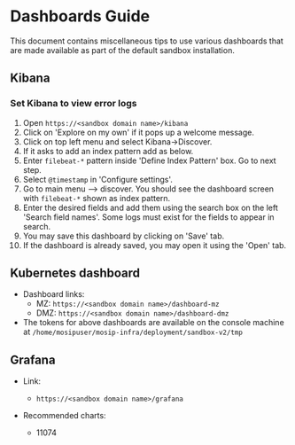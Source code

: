 # Dashboards Guide

This document contains miscellaneous tips to use various dashboards that are made available as part of the default sandbox installation.

## Kibana
### Set Kibana to view error logs
1. Open `https://<sandbox domain name>/kibana`
1. Click on 'Explore on my own' if it pops up a welcome message.
1. Click on top left menu and select Kibana->Discover.
1. If it asks to add an index pattern add as below.
1. Enter `filebeat-*` pattern inside 'Define Index Pattern' box. Go to next step.
1. Select `@timestamp` in 'Configure settings'.
1. Go to main menu --> discover.  You should see the dashboard screen with `filebeat-*` shown as index pattern.
1. Enter the desired fields and add them using the search box on the left 'Search field names'. Some logs must exist for the fields to appear in search.
1. You may save this dashboard by clicking on 'Save' tab.
1. If the dashboard is already saved, you may open it using the 'Open' tab.


## Kubernetes dashboard
* Dashboard links:
    * MZ: `https://<sandbox domain name>/dashboard-mz`
    * DMZ: `https://<sandbox domain name>/dashboard-dmz`
* The tokens for above dashboards are available on the console machine at `/home/mosipuser/mosip-infra/deployment/sandbox-v2/tmp`

## Grafana
* Link:
   * `https://<sandbox domain name>/grafana`

* Recommended charts:
  * 11074
